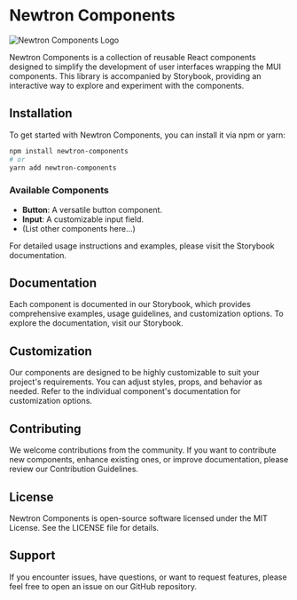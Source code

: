 # Newtron Components

![Newtron Components Logo](https://example.com/newtron-components-logo.png)

Newtron Components is a collection of reusable React components designed to simplify the development of user interfaces wrapping the MUI components. This library is accompanied by Storybook, providing an interactive way to explore and experiment with the components.

## Installation

To get started with Newtron Components, you can install it via npm or yarn:

```bash
npm install newtron-components
# or
yarn add newtron-components
```

### Available Components

- **Button**: A versatile button component.
- **Input**: A customizable input field.
- (List other components here...)

For detailed usage instructions and examples, please visit the Storybook documentation.

## Documentation

Each component is documented in our Storybook, which provides comprehensive examples, usage guidelines, and customization options. To explore the documentation, visit our Storybook.

## Customization

Our components are designed to be highly customizable to suit your project's requirements. You can adjust styles, props, and behavior as needed. Refer to the individual component's documentation for customization options.

## Contributing

We welcome contributions from the community. If you want to contribute new components, enhance existing ones, or improve documentation, please review our Contribution Guidelines.

## License

Newtron Components is open-source software licensed under the MIT License. See the LICENSE file for details.

## Support

If you encounter issues, have questions, or want to request features, please feel free to open an issue on our GitHub repository.